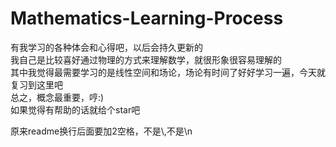 # Mathematics-Learning-Process
有我学习的各种体会和心得吧，以后会持久更新的  
我自己是比较喜好通过物理的方式来理解数学，就很形象很容易理解的  
其中我觉得最需要学习的是线性空间和场论，场论有时间了好好学习一遍，今天就复习到这里吧  
总之，概念最重要，哼:)  
如果觉得有帮助的话就给个star吧  

原来readme换行后面要加2空格，不是\\,不是\n
